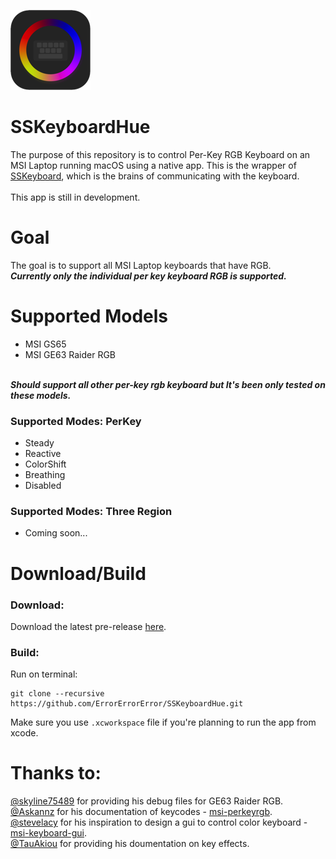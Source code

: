 ![alt text][logo] 

[logo]: images/keyboard-hue-dark-128.png "SSKeyboardHue Logo"

# SSKeyboardHue

The purpose of this repository is to control Per-Key RGB Keyboard on an MSI Laptop running macOS using a native app. This is the wrapper of [SSKeyboard](https://github.com/ErrorErrorError/SSKeyboard), which is the brains of communicating with the keyboard.
<br>
<br> 
This app is still in development.

# Goal
The goal is to support all MSI Laptop keyboards that have RGB.
<br>
***Currently only the individual per key keyboard RGB is supported.***
# Supported Models
*   MSI GS65
*   MSI GE63 Raider RGB

<br>***Should support all other per-key rgb keyboard but It's been only tested on these models.***

### Supported Modes: PerKey
*   Steady
*   Reactive
*   ColorShift
*   Breathing
*   Disabled

### Supported Modes: Three Region
*   Coming soon...
# Download/Build
### Download:
Download the latest pre-release [here](https://github.com/ErrorErrorError/SSKeyboardHue/releases).
### Build: 
Run on terminal:
```
git clone --recursive https://github.com/ErrorErrorError/SSKeyboardHue.git
```
Make sure you use ```.xcworkspace``` file if you're planning to run the app from xcode.

# Thanks to:
[@skyline75489](https://github.com/skyline75489) for providing his debug files for GE63 Raider RGB. <br>
[@Askannz](https://github.com/Askannz/) for his documentation of keycodes - [msi-perkeyrgb](https://github.com/Askannz/msi-perkeyrgb). <br>
[@stevelacy](https://github.com/stevelacy) for his inspiration to design a gui to control color keyboard - [msi-keyboard-gui](https://github.com/Askannz/msi-perkeyrgb). <br>
[@TauAkiou](https://github.com/TauAkiou) for providing his doumentation on key effects.
